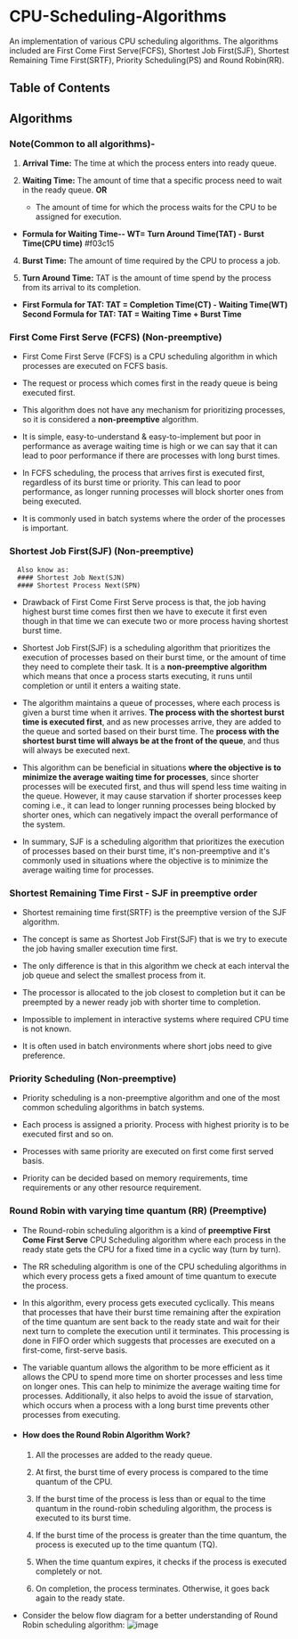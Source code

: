 # CPU-Scheduling-Algorithms
An implementation of various CPU scheduling algorithms. The algorithms included are First Come First Serve(FCFS), Shortest Job First(SJF), Shortest Remaining Time First(SRTF), Priority Scheduling(PS) and Round Robin(RR).
## Table of Contents
## Algorithms
### Note(Common to all algorithms)-
1. __Arrival Time:__ The time at which the process enters into ready queue.
   
2. __Waiting Time:__ The amount of time that a specific process need to wait in the ready queue. __OR__
   
   * The amount of time for which the process waits for the CPU to be assigned for execution.
   
  *   __Formula for Waiting Time-- WT= Turn Around Time(TAT) - Burst Time(CPU time)__ #f03c15
   
4. __Burst Time:__ The amount of time required by the CPU to process a job.
   
5. __Turn Around Time:__ TAT is the amount of time spend by the process from its arrival to its completion.
   
  * __First Formula for TAT: TAT = Completion Time(CT) - Waiting Time(WT)
     Second Formula for TAT: TAT = Waiting Time + Burst Time__
   
### First Come First Serve (FCFS) (Non-preemptive)
- First Come First Serve (FCFS) is a CPU scheduling algorithm in which processes are executed on FCFS basis.
- The request or process which comes first in the ready queue is being executed first.
- This algorithm does not have any mechanism for prioritizing processes, so it is considered a **non-preemptive** algorithm.
- It is simple, easy-to-understand & easy-to-implement but poor in performance as average waiting time is high or we can say that it can lead to poor performance if there are processes with long burst times.

- In FCFS scheduling, the process that arrives first is executed first, regardless of its burst time or priority. This can lead to poor performance, as longer running processes will block shorter ones from being executed.
- It is commonly used in batch systems where the order of the processes is important.

### Shortest Job First(SJF) (Non-preemptive)
      Also know as:
      #### Shortest Job Next(SJN)
      #### Shortest Process Next(SPN)

- Drawback of First Come First Serve process is that, the job having highest burst time comes first then we have to execute it first even though in that time we can execute two or more process having shortest burst time.

- Shortest Job First(SJF) is a scheduling algorithm that prioritizes the execution of processes based on their burst time, or the amount of time they need to complete their task. It is a __non-preemptive algorithm__ which means that once a process starts executing, it runs until completion or until it enters a waiting state.

- The algorithm maintains a queue of processes, where each process is given a burst time when it arrives. __The process with the shortest burst time is executed first__, and as new processes arrive, they are added to the queue and sorted based on their burst time. The __process with the shortest burst time will always be at the front of the queue__, and thus will always be executed next.

- This algorithm can be beneficial in situations __where the objective is to minimize the average waiting time for processes__, since shorter processes will be executed first, and thus will spend less time waiting in the queue. However, it may cause starvation if shorter processes keep coming i.e., it can lead to longer running processes being blocked by shorter ones, which can negatively impact the overall performance of the system.

- In summary, SJF is a scheduling algorithm that prioritizes the execution of processes based on their burst time, it's non-preemptive and it's commonly used in situations where the objective is to minimize the average waiting time for processes.

### Shortest Remaining Time First - SJF in preemptive order
- Shortest remaining time first(SRTF) is the preemptive version of the SJF algorithm.

- The concept is same as Shortest Job First(SJF) that is we try to execute the job having smaller execution time first.

- The only difference is that in this algorithm we check at each interval the job queue and select the smallest process from it.

- The processor is allocated to the job closest to completion but it can be preempted by a 
newer ready job with shorter time to completion.
  
- Impossible to implement in interactive systems where required CPU time is not known.
  
- It is often used in batch environments where short jobs need to give preference.

### Priority Scheduling (Non-preemptive)
- Priority scheduling is a non-preemptive algorithm and one of the most common scheduling 
algorithms in batch systems.

- Each process is assigned a priority. Process with highest priority is to be executed first and 
so on.

- Processes with same priority are executed on first come first served basis.
  
- Priority can be decided based on memory requirements, time requirements or any other 
resource requirement.

### Round Robin with varying time quantum (RR) (Preemptive)
- The Round-robin scheduling algorithm is a kind of __preemptive First Come First Serve__ CPU Scheduling algorithm where each process in the ready state gets the CPU for a fixed time in a cyclic way (turn by turn).
  
- The RR scheduling algorithm is one of the CPU scheduling algorithms in which every process gets a fixed amount of time quantum to execute the process.
  
- In this algorithm, every process gets executed cyclically. This means that processes that have their burst time remaining after the expiration of the time quantum are sent back to the ready state and wait for their next turn to complete the execution until it terminates. This processing is done in FIFO order which suggests that processes are executed on a first-come, first-serve basis.

- The variable quantum allows the algorithm to be more efficient as it allows the CPU to spend more time on shorter processes and less time on longer ones. This can help to minimize the average waiting time for processes. Additionally, it also helps to avoid the issue of starvation, which occurs when a process with a long burst time prevents other processes from executing.

- #### How does the Round Robin Algorithm Work?
    1. All the processes are added to the ready queue.
       
    2. At first, the burst time of every process is compared to the time quantum of the CPU.
    
    3. If the burst time of the process is less than or equal to the time quantum in the round-robin scheduling algorithm, the process is executed to its burst time.
  
    4. If the burst time of the process is greater than the time quantum, the process is executed up to the time quantum (TQ).
  
    5. When the time quantum expires, it checks if the process is executed completely or not.
     
    6. On completion, the process terminates. Otherwise, it goes back again to the ready state.

 - Consider the below flow diagram for a better understanding of Round Robin scheduling algorithm:
![image](https://github.com/Priyanxxhiiii/CPU-Scheduling-Algorithms/assets/135419372/f148caf0-26e6-4eda-820d-3ca44d3b44df)











   

